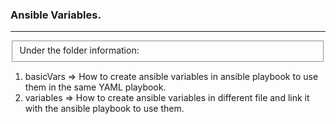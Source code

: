 ### Ansible Variables.
<hr>
<fieldset>Under the folder information:</fieldset>
<ol>
<li>basicVars => How to create ansible variables in ansible playbook to use them in the same YAML playbook.</li>
<li>variables => How to create ansible variables in different file and link it with the ansible playbook to use them.</li>
</ol>
